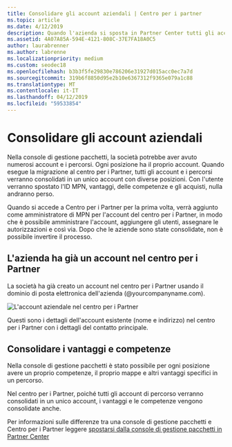 ```yaml
---
title: Consolidare gli account aziendali | Centro per i partner
ms.topic: article
ms.date: 4/12/2019
description: Quando l'azienda si sposta in Partner Center tutti gli account vengono consolidati in un unico account
ms.assetid: 4A07A85A-594E-4121-808C-37E7FA18A0C5
author: laurabrenner
ms.author: labrenne
ms.localizationpriority: medium
ms.custom: seodec18
ms.openlocfilehash: b3b3f5fe29830e786206e31927d015acc0ec7a7d
ms.sourcegitcommit: 319b6f8850d95e2b10e6367312f9365e079a1c88
ms.translationtype: MT
ms.contentlocale: it-IT
ms.lasthandoff: 04/12/2019
ms.locfileid: "59533854"
---
```

# <a name="consolidate-your-company-accounts"></a>Consolidare gli account aziendali

Nella console di gestione pacchetti, la società potrebbe aver avuto numerosi account e i percorsi. Ogni posizione ha il proprio account. Quando esegue la migrazione al centro per i Partner, tutti gli account e i percorsi verranno consolidati in un unico account con diverse posizioni. Con l'utente verranno spostato l'ID MPN, vantaggi, delle competenze e gli acquisti, nulla andranno perso. 

Quando si accede a Centro per i Partner per la prima volta, verrà aggiunto come amministratore di MPN per l'account del centro per i Partner, in modo che è possibile amministrare l'account, aggiungere gli utenti, assegnare le autorizzazioni e così via. Dopo che le aziende sono state consolidate, non è possibile invertire il processo.

## <a name="your-company-already-has-an-account-in-partner-center"></a>L'azienda ha già un account nel centro per i Partner

La società ha già creato un account nel centro per i Partner usando il dominio di posta elettronica dell'azienda (@yourcompanyname.com).

![L'account aziendale nel centro per i Partner](images/company1.png)

Questi sono i dettagli dell'account esistente (nome e indirizzo) nel centro per i Partner con i dettagli del contatto principale. 

## <a name="consolidating-your-benefits-and-competencies"></a>Consolidare i vantaggi e competenze

Nella console di gestione pacchetti è stato possibile per ogni posizione avere un proprio competenze, il proprio mappe e altri vantaggi specifici in un percorso.

Nel centro per i Partner, poiché tutti gli account di percorso verranno consolidati in un unico account, i vantaggi e le competenze vengono consolidate anche. 

Per informazioni sulle differenze tra una console di gestione pacchetti e Centro per i Partner leggere [spostarsi dalla console di gestione pacchetti in Partner Center](pmc-pc-map.md)